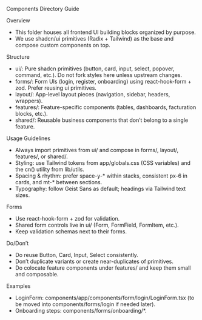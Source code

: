 Components Directory Guide

Overview
- This folder houses all frontend UI building blocks organized by purpose.
- We use shadcn/ui primitives (Radix + Tailwind) as the base and compose custom components on top.

Structure
- ui/: Pure shadcn primitives (button, card, input, select, popover, command, etc.). Do not fork styles here unless upstream changes.
- forms/: Form UIs (login, register, onboarding) using react-hook-form + zod. Prefer reusing ui primitives.
- layout/: App-level layout pieces (navigation, sidebar, headers, wrappers).
- features/: Feature-specific components (tables, dashboards, facturation blocks, etc.).
- shared/: Reusable business components that don’t belong to a single feature.

Usage Guidelines
- Always import primitives from ui/ and compose in forms/, layout/, features/, or shared/.
- Styling: use Tailwind tokens from app/globals.css (CSS variables) and the cn() utility from lib/utils.
- Spacing & rhythm: prefer space-y-* within stacks, consistent px-6 in cards, and mt-* between sections.
- Typography: follow Geist Sans as default; headings via Tailwind text sizes.

Forms
- Use react-hook-form + zod for validation.
- Shared form controls live in ui/ (Form, FormField, FormItem, etc.).
- Keep validation schemas next to their forms.

Do/Don’t
- Do reuse Button, Card, Input, Select consistently.
- Don’t duplicate variants or create near-duplicates of primitives.
- Do colocate feature components under features/ and keep them small and composable.

Examples
- LoginForm: components/app/components/form/login/LoginForm.tsx (to be moved into components/forms/login if needed later).
- Onboarding steps: components/forms/onboarding/*.


